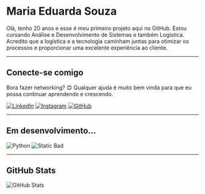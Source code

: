 # Maria Eduarda Souza

Olá, tenho 20 anos e esse é meu primeiro projeto aqui no GitHub.
Estou cursando Análise e Desenvolvimento de Sistemas e também Logística. Acredito que a logística e a tecnologia caminham juntas para otimizar os processos e proporcionar uma excelente experiência ao cliente. 

---

## Conecte-se comigo

Bora fazer networking? 😊 Qualquer ajuda é muito bem vinda para que eu possa continuar aprendendo e crescendo. 

[![LinkedIn](https://img.shields.io/badge/LinkedIn-F7567C?style=for-the-badge&logo=linkedin&logoColor)](https://www.linkedin.com/in/maria-eduarda-souza-de-lima/)
[![Instagram](https://img.shields.io/badge/Instagram-F7567C?style=for-the-badge&logo=instagram&logoColor=fff)](https://www.instagram.com/__dudaj/) 
[![GitHub](https://img.shields.io/badge/GitHub-F7567C?style=for-the-badge&logo=GitHub&logoColor=fff)](https://github.com/MariaEduardaJ)

---

## Em desenvolvimento...

![Python](https://img.shields.io/badge/Python-F7567C?style=for-the-badge&logo=python&logoColor=fff)
![Static Bad](https://img.shields.io/badge/Ux%2FUi%20Design-F7567C?style=for-the-badge&logo=figma&logoColor=fff)

---

## GitHub Stats

![GitHub Stats](https://github-readme-stats.vercel.app/api?username=MariaEduardaJ&theme=transparent&bg_color=FFFAE3&border_color=F7567C&show_icons=true&icon_color=F7567C&title_color=000&text_color=F7567)